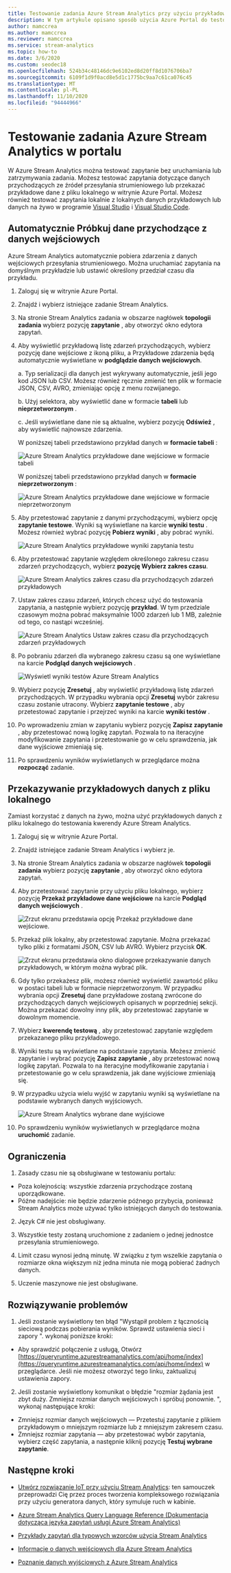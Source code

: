 ```yaml
---
title: Testowanie zadania Azure Stream Analytics przy użyciu przykładowych danych
description: W tym artykule opisano sposób użycia Azure Portal do testowania Azure Stream Analytics zadania, przykładowe dane wejściowe i przekazywanie przykładowych danych.
author: mamccrea
ms.author: mamccrea
ms.reviewer: mamccrea
ms.service: stream-analytics
ms.topic: how-to
ms.date: 3/6/2020
ms.custom: seodec18
ms.openlocfilehash: 524b34c48146dc9e6102ed8d20ff8d1076706ba7
ms.sourcegitcommit: 6109f1d9f0acd8e5d1c1775bc9aa7c61ca076c45
ms.translationtype: MT
ms.contentlocale: pl-PL
ms.lasthandoff: 11/10/2020
ms.locfileid: "94444966"
---
```

# <a name="test-an-azure-stream-analytics-job-in-the-portal"></a>Testowanie zadania Azure Stream Analytics w portalu

W Azure Stream Analytics można testować zapytanie bez uruchamiania lub zatrzymywania zadania. Możesz testować zapytania dotyczące danych przychodzących ze źródeł przesyłania strumieniowego lub przekazać przykładowe dane z pliku lokalnego w witrynie Azure Portal. Możesz również testować zapytania lokalnie z lokalnych danych przykładowych lub danych na żywo w programie [Visual Studio](stream-analytics-live-data-local-testing.md) i [Visual Studio Code](visual-studio-code-local-run-live-input.md).

## <a name="automatically-sample-incoming-data-from-input"></a>Automatycznie Próbkuj dane przychodzące z danych wejściowych

Azure Stream Analytics automatycznie pobiera zdarzenia z danych wejściowych przesyłania strumieniowego. Można uruchamiać zapytania na domyślnym przykładzie lub ustawić określony przedział czasu dla przykładu.

1. Zaloguj się w witrynie Azure Portal.

2. Znajdź i wybierz istniejące zadanie Stream Analytics.

3. Na stronie Stream Analytics zadania w obszarze nagłówek **topologii zadania** wybierz pozycję **zapytanie** , aby otworzyć okno edytora zapytań. 

4. Aby wyświetlić przykładową listę zdarzeń przychodzących, wybierz pozycję dane wejściowe z ikoną pliku, a Przykładowe zdarzenia będą automatycznie wyświetlane w **podglądzie danych wejściowych**.

   a. Typ serializacji dla danych jest wykrywany automatycznie, jeśli jego kod JSON lub CSV. Możesz również ręcznie zmienić ten plik w formacie JSON, CSV, AVRO, zmieniając opcję z menu rozwijanego.
    
   b. Użyj selektora, aby wyświetlić dane w formacie **tabeli** lub **nieprzetworzonym** .
    
   c. Jeśli wyświetlane dane nie są aktualne, wybierz pozycję **Odśwież** , aby wyświetlić najnowsze zdarzenia.

   W poniższej tabeli przedstawiono przykład danych w **formacie tabeli** :

   ![Azure Stream Analytics przykładowe dane wejściowe w formacie tabeli](./media/stream-analytics-test-query/asa-sample-table.png)

   W poniższej tabeli przedstawiono przykład danych w **formacie nieprzetworzonym** :

   ![Azure Stream Analytics przykładowe dane wejściowe w formacie nieprzetworzonym](./media/stream-analytics-test-query/asa-sample-raw.png)

5. Aby przetestować zapytanie z danymi przychodzącymi, wybierz opcję **zapytanie testowe**. Wyniki są wyświetlane na karcie **wyniki testu** . Możesz również wybrać pozycję **Pobierz wyniki** , aby pobrać wyniki.

   ![Azure Stream Analytics przykładowe wyniki zapytania testu](./media/stream-analytics-test-query/asa-test-query.png)

6. Aby przetestować zapytanie względem określonego zakresu czasu zdarzeń przychodzących, wybierz **pozycję Wybierz zakres czasu**.
   
   ![Azure Stream Analytics zakres czasu dla przychodzących zdarzeń przykładowych](./media/stream-analytics-test-query/asa-select-time-range.png)

7. Ustaw zakres czasu zdarzeń, których chcesz użyć do testowania zapytania, a następnie wybierz pozycję **przykład**. W tym przedziale czasowym można pobrać maksymalnie 1000 zdarzeń lub 1 MB, zależnie od tego, co nastąpi wcześniej.

   ![Azure Stream Analytics Ustaw zakres czasu dla przychodzących zdarzeń przykładowych](./media/stream-analytics-test-query/asa-set-time-range.png)

8. Po pobraniu zdarzeń dla wybranego zakresu czasu są one wyświetlane na karcie **Podgląd danych wejściowych** .

   ![Wyświetl wyniki testów Azure Stream Analytics](./media/stream-analytics-test-query/asa-view-test-results.png)

9. Wybierz pozycję **Zresetuj** , aby wyświetlić przykładową listę zdarzeń przychodzących. W przypadku wybrania opcji **Zresetuj** wybór zakresu czasu zostanie utracony. Wybierz **zapytanie testowe** , aby przetestować zapytanie i przejrzeć wyniki na karcie **wyniki testów** .

10. Po wprowadzeniu zmian w zapytaniu wybierz pozycję **Zapisz zapytanie** , aby przetestować nową logikę zapytań. Pozwala to na iteracyjne modyfikowanie zapytania i przetestowanie go w celu sprawdzenia, jak dane wyjściowe zmieniają się.

11. Po sprawdzeniu wyników wyświetlanych w przeglądarce można **rozpocząć** zadanie.

## <a name="upload-sample-data-from-a-local-file"></a>Przekazywanie przykładowych danych z pliku lokalnego

Zamiast korzystać z danych na żywo, można użyć przykładowych danych z pliku lokalnego do testowania kwerendy Azure Stream Analytics.

1. Zaloguj się w witrynie Azure Portal.
   
2. Znajdź istniejące zadanie Stream Analytics i wybierz je.

3. Na stronie Stream Analytics zadania w obszarze nagłówek **topologii zadania** wybierz pozycję **zapytanie** , aby otworzyć okno edytora zapytań.

4. Aby przetestować zapytanie przy użyciu pliku lokalnego, wybierz pozycję **Przekaż przykładowe dane wejściowe** na karcie **Podgląd danych wejściowych** . 

   ![Zrzut ekranu przedstawia opcję Przekaż przykładowe dane wejściowe.](./media/stream-analytics-test-query/asa-upload-sample-file.png)

5. Przekaż plik lokalny, aby przetestować zapytanie. Można przekazać tylko pliki z formatami JSON, CSV lub AVRO. Wybierz przycisk **OK**.

   ![Zrzut ekranu przedstawia okno dialogowe przekazywanie danych przykładowych, w którym można wybrać plik.](./media/stream-analytics-test-query/asa-upload-sample-json-file.png)

6. Gdy tylko przekażesz plik, możesz również wyświetlić zawartość pliku w postaci tabeli lub w formacie nieprzetworzonym. W przypadku wybrania opcji **Zresetuj** dane przykładowe zostaną zwrócone do przychodzących danych wejściowych opisanych w poprzedniej sekcji. Można przekazać dowolny inny plik, aby przetestować zapytanie w dowolnym momencie.

7. Wybierz **kwerendę testową** , aby przetestować zapytanie względem przekazanego pliku przykładowego.

8. Wyniki testu są wyświetlane na podstawie zapytania. Możesz zmienić zapytanie i wybrać pozycję **Zapisz zapytanie** , aby przetestować nową logikę zapytań. Pozwala to na iteracyjne modyfikowanie zapytania i przetestowanie go w celu sprawdzenia, jak dane wyjściowe zmieniają się.

9. W przypadku użycia wielu wyjść w zapytaniu wyniki są wyświetlane na podstawie wybranych danych wyjściowych. 

   ![Azure Stream Analytics wybrane dane wyjściowe](./media/stream-analytics-test-query/asa-sample-test-selected-output.png)

10. Po sprawdzeniu wyników wyświetlanych w przeglądarce można **uruchomić** zadanie.

## <a name="limitations"></a>Ograniczenia

1.  Zasady czasu nie są obsługiwane w testowaniu portalu:

   * Poza kolejnością: wszystkie zdarzenia przychodzące zostaną uporządkowane.
   * Późne nadejście: nie będzie zdarzenie późnego przybycia, ponieważ Stream Analytics może używać tylko istniejących danych do testowania.
   
2.  Język C# nie jest obsługiwany.

3.  Wszystkie testy zostaną uruchomione z zadaniem o jednej jednostce przesyłania strumieniowego.

4.  Limit czasu wynosi jedną minutę. W związku z tym wszelkie zapytania o rozmiarze okna większym niż jedna minuta nie mogą pobierać żadnych danych.

5.  Uczenie maszynowe nie jest obsługiwane.


## <a name="troubleshooting"></a>Rozwiązywanie problemów

1.  Jeśli zostanie wyświetlony ten błąd "Wystąpił problem z łącznością sieciową podczas pobierania wyników. Sprawdź ustawienia sieci i zapory ". wykonaj poniższe kroki:

  * Aby sprawdzić połączenie z usługą, Otwórz [https://queryruntime.azurestreamanalytics.com/api/home/index](https://queryruntime.azurestreamanalytics.com/api/home/index) w przeglądarce. Jeśli nie możesz otworzyć tego linku, zaktualizuj ustawienia zapory.
  
2. Jeśli zostanie wyświetlony komunikat o błędzie "rozmiar żądania jest zbyt duży. Zmniejsz rozmiar danych wejściowych i spróbuj ponownie. ", wykonaj następujące kroki:

  * Zmniejsz rozmiar danych wejściowych — Przetestuj zapytanie z plikiem przykładowym o mniejszym rozmiarze lub z mniejszym zakresem czasu.
  * Zmniejsz rozmiar zapytania — aby przetestować wybór zapytania, wybierz część zapytania, a następnie kliknij pozycję **Testuj wybrane zapytanie**.


## <a name="next-steps"></a>Następne kroki
* [Utwórz rozwiązanie IoT przy użyciu Stream Analytics](./stream-analytics-build-an-iot-solution-using-stream-analytics.md): ten samouczek przeprowadzi Cię przez proces tworzenia kompleksowego rozwiązania przy użyciu generatora danych, który symuluje ruch w kabinie.

* [Azure Stream Analytics Query Language Reference (Dokumentacja dotycząca języka zapytań usługi Azure Stream Analytics)](/stream-analytics-query/stream-analytics-query-language-reference)

* [Przykłady zapytań dla typowych wzorców użycia Stream Analytics](stream-analytics-stream-analytics-query-patterns.md)

* [Informacje o danych wejściowych dla Azure Stream Analytics](stream-analytics-add-inputs.md)

* [Poznanie danych wyjściowych z Azure Stream Analytics](stream-analytics-define-outputs.md)